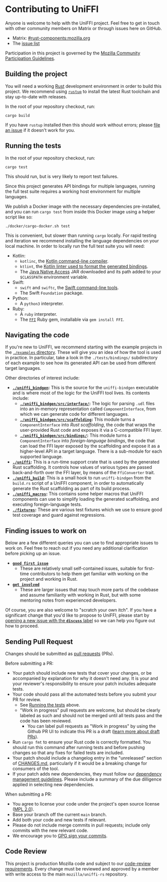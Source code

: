 # Contributing to UniFFI

Anyone is welcome to help with the UniFFI project. Feel free to get in touch with other community members on Matrix or through issues here on GitHub.

* Matrix: [#rust-components:mozilla.org](https://chat.mozilla.org/#/room/#rust-components:mozilla.org)
* The [issue list](https://github.com/mozilla/uniffi-rs/issues)

Participation in this project is governed by the
[Mozilla Community Participation Guidelines](https://www.mozilla.org/en-US/about/governance/policies/participation/).

## Building the project

You will need a working [Rust](https://www.rust-lang.org/) development environment in order to build this project.
We recommend using [`rustup`](https://rustup.rs/) to install the latest Rust toolchain and stay up-to-date with releases.

In the root of your repository checkout, run:

```
cargo build
```

If you have `rustup` installed then this should work without errors; please [file an issue](https://github.com/mozilla/uniffi-rs/issues)
if it doesn't work for you.

## Running the tests

In the root of your repository checkout, run:

```
cargo test
```

This should run, but is very likely to report test failures.

Since this project generates API bindings for multiple languages, running the full test suite requires
a working host environment for multiple languages.

We publish a Docker image with the necessary dependencies pre-installed, and you can run `cargo test`
from inside this Docker image using a helper script like so:

```
./docker/cargo-docker.sh test
```

This is convenient, but slower than running `cargo` locally. For rapid testing and iteration we
recommend installing the language dependencies on your local machine. In order to locally run the full
test suite you will need:

* Kotlin:
  * `kotlinc`, the [Kotlin command-line compiler](https://kotlinlang.org/docs/command-line.html).
  * `ktlint`, the [Kotlin linter used to format the generated bindings](https://ktlint.github.io/).
  * The [Java Native Access](https://github.com/java-native-access/jna#download) JAR downloaded and its path
    added to your `$CLASSPATH` environment variable.
* Swift:
  * `swift` and `swiftc`, the [Swift command-line tools](https://swift.org/download/).
  * The Swift `Foundation` package.
* Python:
  * A `python3` interpreter.
* Ruby:
  * A `ruby` interpreter.
  * The [`FFI`](https://github.com/ffi/ffi) Ruby gem, installable via `gem install FFI`.


## Navigating the code

If you're new to UniFFI, we recommend starting with the example projects in the [`./examples` directory](../examples/).
These will give you an idea of how the tool is used in practice. In particular, take a look in the `./tests/bindings/`
subdirectory of each example to see how its generated API can be used from different target languages.

Other directories of interest include:

- **[`./uniffi_bindgen`](../uniffi_bindgen):** This is the source for the `uniffi-bindgen` executable and is where
  most of the logic for the UniFFI tool lives. Its contents include:
    - **[`./uniffi_bindgen/src/interface/`](../uniffi_bindgen/src/interface):** The logic for parsing `.udl` files
      into an in-memory representation called `ComponentInterface`, from which we can generate code for different languages.
    - **[`./uniffi_bindgen/src/scaffolding`](../uniffi_bindgen/src/scaffolding):** This module turns a `ComponentInterface`
      into *Rust scaffolding*, the code that wraps the user-provided Rust code and exposes it via a C-compatible FFI layer.
    - **[`./uniffi_bindgen/src/bindings/`](../uniffi_bindgen/src/bindings):** This module turns a `ComponentInterface` into
      *foreign-language bindings*, the code that can load the FFI layer exposed by the scaffolding and expose it as a
      higher-level API in a target language. There is a sub-module for each supported language.
- **[`./uniffi`](../uniffi):** This is a run-time support crate that is used by the generated Rust scaffolding. It
  controls how values of various types are passed back-and-forth over the FFI layer, by means of the `FfiConverter` trait.
- **[`./uniffi_build`](../uniffi_build):** This is a small hook to run `uniffi-bindgen` from the `build.rs` script
  of a UniFFI component, in order to automatically generate the Rust scaffolding as part of its build process.
- **[`./uniffi_macros`](../uniffi_macros):** This contains some helper macros that UniFFI components can use to
  simplify loading the generated scaffolding, and executing foreign-language tests.
- **[`./fixtures`](../fixtures):** These are various test fixtures which we use to ensure good test coverage and
  guard against regressions.


## Finding issues to work on

Below are a few different queries you can use to find appropriate issues to work on.
Feel free to reach out if you need any additional clarification before picking up an issue.

- **[`good first issue`](https://github.com/mozilla/uniffi-rs/issues?q=is%3Aopen+is%3Aissue+label%3Agood%20first%20issue)**
    - These are relatively small self-contained issues, suitable for first-time contributors to help them get familiar with
      working on the project and working in Rust.
- **[`get involved`](https://github.com/mozilla/application-services/labels/good-second-issue)**
    - These are larger issues that may touch more parts of the codebase and assume familiarity with working in Rust,
      but with some mentoring notes from experienced developers.

Of course, you are also welcome to "scratch your own itch". If you have a significant change that you'd like to propose
to UniFFI, please start by [opening a new issue with the **`discuss`** label](https://github.com/mozilla/uniffi-rs/issues/new?labels=discuss)
so we can help you figure out how to proceed.


## Sending Pull Request

Changes should be submitted as [pull requests](https://help.github.com/articles/about-pull-requests/) (PRs).

Before submitting a PR:
- Your patch should include new tests that cover your changes, or be accompanied by explanation for why it doesn't need any. It is your and your reviewer's responsibility to ensure your patch includes adequate tests.
- Your code should pass all the automated tests before you submit your PR for review.
  - See [Running the tests](#running-the-tests) above.
  - "Work in progress" pull requests are welcome, but should be clearly labeled as such and should not be merged until all tests pass and the code has been reviewed.
    - You can label pull requests as "Work in progress" by using the Github PR UI to indicate this PR is a draft ([learn more about draft PRs](https://docs.github.com/en/github/collaborating-with-issues-and-pull-requests/about-pull-requests#draft-pull-requests)).
- Run `cargo fmt` to ensure your Rust code is correctly formatted. You should run this command after running tests and before pushing changes so that any fixes for failed tests are included.
- Your patch should include a changelog entry in the "unreleased" section of [CHANGES.md](../CHANGES.md), particularly
  if it would be a breaking change for consumers of the tool.
- If your patch adds new dependencies, they must follow our [dependency management guidelines](./dependency-management.md).
  Please include a summary of the due dilligence applied in selecting new dependencies.

When submitting a PR:
- You agree to license your code under the project's open source license ([MPL 2.0](/LICENSE)).
- Base your branch off the current `main` branch.
- Add both your code and new tests if relevant.
- Please do not include merge commits in pull requests; include only commits with the new relevant code.
- We encourage you to [GPG sign your commits](https://help.github.com/articles/managing-commit-signature-verification).

## Code Review ##

This project is production Mozilla code and subject to our [code-review requirements](https://firefox-source-docs.mozilla.org/contributing/Code_Review_FAQ.html).
Every change must be reviewed and approved by a member with write access to the main `mozilla/uniffi-rs` repository.

